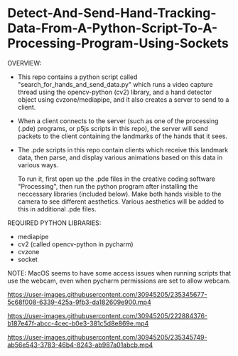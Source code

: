 # Detect-And-Send-Hand-Tracking-Data-From-A-Python-Script-To-A-Processing-Program-Using-Sockets

OVERVIEW:
- This repo contains a python script called "search_for_hands_and_send_data.py" which runs a video capture thread using the opencv-python (cv2) library, and a hand detector object using cvzone/mediapipe, and it also creates a server to send to a client.
- When a client connects to the server (such as one of the processing (.pde) programs, or p5js scripts in this repo), the server will send packets to the client containing the landmarks of the hands that it sees.
- The .pde scripts in this repo contain clients which receive this landmark data, then parse, and display various animations based on this data in various ways. 

  To run it, first open up the .pde files in the creative coding software "Processing", then run the python program after installing the neccessary libraries (included below). Make both hands visible to the camera to see different aesthetics. Various aesthetics will be added to this in additional .pde files. 

REQUIRED PYTHON LIBRARIES: 
- mediapipe
- cv2 (called opencv-python in pycharm)
- cvzone
- socket

NOTE: MacOS seems to have some access issues when running scripts that use the webcam, even when pycharm permissions are set to allow webcam.

https://user-images.githubusercontent.com/30945205/235345677-5c68f008-6339-425a-9fb3-da182609e900.mp4

https://user-images.githubusercontent.com/30945205/222884376-b187e47f-abcc-4cec-b0e3-381c5d8e869e.mp4

https://user-images.githubusercontent.com/30945205/235345749-ab56e543-3783-46b4-8243-ab987a01abcb.mp4

